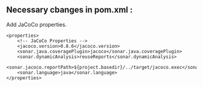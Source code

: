 ## Necessary cbanges in pom.xml :

Add JaCoCo properties.
```
<properties>
    <!-- JaCoCo Properties -->
    <jacoco.version>0.8.6</jacoco.version>
    <sonar.java.coveragePlugin>jacoco</sonar.java.coveragePlugin>
    <sonar.dynamicAnalysis>reuseReports</sonar.dynamicAnalysis>
    <sonar.jacoco.reportPath>${project.basedir}/../target/jacoco.exec</sonar.jacoco.reportPath>
    <sonar.language>java</sonar.language>
</properties>
```


